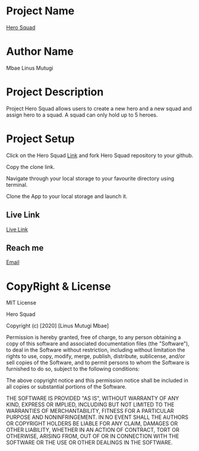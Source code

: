 # Project Name
[Hero Squad](https://github.com/linusmbae/Hero-Squad.git)
# Author Name
Mbae Linus Mutugi
# Project Description
Project Hero Squad allows users to create a new hero and a new squad and assign hero to a squad. A squad can only hold up to 5 heroes.

# Project Setup
Click on the Hero Squad [Link](https://github.com/linusmbae/Hero-Squad.git) and fork Hero Squad repository to your github.

Copy the clone link.

Navigate through your local storage to your favourite directory using terminal.

Clone the App to your local storage and launch it.
 
 ## Live Link
 [Live Link](https://my-hero-squad-app.herokuapp.com/)
 
## Reach me
[Email](linusmutugi5178@gmail.com) 

# CopyRight & License
MIT License

Hero Squad

Copyright (c) [2020] [Linus Mutugi Mbae]

Permission is hereby granted, free of charge, to any person obtaining a copy
of this software and associated documentation files (the "Software"), to deal
in the Software without restriction, including without limitation the rights
to use, copy, modify, merge, publish, distribute, sublicense, and/or sell
copies of the Software, and to permit persons to whom the Software is
furnished to do so, subject to the following conditions:

The above copyright notice and this permission notice shall be included in all
copies or substantial portions of the Software.

THE SOFTWARE IS PROVIDED "AS IS", WITHOUT WARRANTY OF ANY KIND, EXPRESS OR
IMPLIED, INCLUDING BUT NOT LIMITED TO THE WARRANTIES OF MERCHANTABILITY,
FITNESS FOR A PARTICULAR PURPOSE AND NONINFRINGEMENT. IN NO EVENT SHALL THE
AUTHORS OR COPYRIGHT HOLDERS BE LIABLE FOR ANY CLAIM, DAMAGES OR OTHER
LIABILITY, WHETHER IN AN ACTION OF CONTRACT, TORT OR OTHERWISE, ARISING FROM,
OUT OF OR IN CONNECTION WITH THE SOFTWARE OR THE USE OR OTHER DEALINGS IN THE
SOFTWARE.
